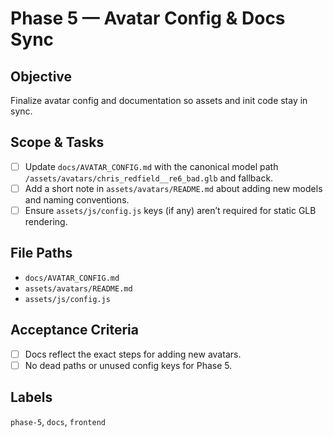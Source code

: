 # Phase 5 — Avatar Config & Docs Sync

## Objective
Finalize avatar config and documentation so assets and init code stay in sync.

## Scope & Tasks
- [ ] Update `docs/AVATAR_CONFIG.md` with the canonical model path `/assets/avatars/chris_redfield__re6_bad.glb` and fallback.
- [ ] Add a short note in `assets/avatars/README.md` about adding new models and naming conventions.
- [ ] Ensure `assets/js/config.js` keys (if any) aren’t required for static GLB rendering.

## File Paths
- `docs/AVATAR_CONFIG.md`
- `assets/avatars/README.md`
- `assets/js/config.js`

## Acceptance Criteria
- [ ] Docs reflect the exact steps for adding new avatars.
- [ ] No dead paths or unused config keys for Phase 5.

## Labels
`phase-5`, `docs`, `frontend`
